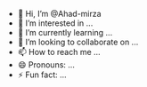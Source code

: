 - 👋 Hi, I’m @Ahad-mirza
- 👀 I’m interested in ...
- 🌱 I’m currently learning ...
- 💞️ I’m looking to collaborate on ...
- 📫 How to reach me ...
- 😄 Pronouns: ...
- ⚡ Fun fact: ...

<!---
Ahad-mirza/Ahad-mirza is a ✨ special ✨ repository because its `README.md` (this file) appears on your GitHub profile.
You can click the Preview link to take a look at your changes.
--->
